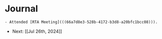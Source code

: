 # Journal
	- Attended [RTA Meeting](((66a7d8e3-528b-4172-b3d8-a20bfc1bcc08))).
- Next: [[Jul 26th, 2024]]